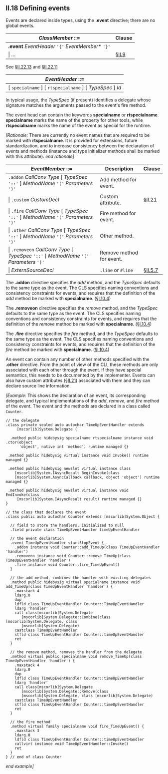 ## II.18 Defining events

Events are declared inside types, using the **.event** directive; there are no global events.

 | _ClassMember_ ::= | Clause
 | ---- | ----
 | **.event** _EventHeader_ `'{'` _EventMember_* `'}'`
 | \| &hellip; | §[II.9](ii.9-generics.md)
 
See §[II.22.13](#todo-missing-hyperlink) and §[II.22.11](ii.22.11-declsecurity-0x0e.md)

 | _EventHeader_ ::=
 | ----
 | [ `specialname` ] [ `rtspecialname` ] [ _TypeSpec_ ] _Id_
 
In typical usage, the _TypeSpec_ (if present) identifies a delegate whose signature matches the arguments passed to the event's fire method.

The event head can contain the keywords **specialname** or **rtspecialname**. **specialname** marks the name of the property for other tools, while **rtspecialname** marks the name of the event as special for the runtime.

_[Rationale:_ There are currently no event names that are required to be marked with **rtspecialname**. It is provided for extensions, future standardization, and to increase consistency between the declaration of events and methods (instance and type initializer methods shall be marked with this attribute). _end rationale]_

 | _EventMember_ ::= | Description | Clause
 | ---- | ---- | ----
 | `.addon` _CallConv_ _Type_ [ _TypeSpec_ `'::'` ] _MethodName_ `'('` _Parameters_ `')'` | Add method for event.
 | \| `.custom` _CustomDecl_ | Custom attribute. | §[II.21](ii.21-custom-attributes.md)
 | \| `.fire` _CallConv_ _Type_ [ _TypeSpec_ `'::'` ] _MethodName_ `'('` _Parameters_ `')'` | Fire method for event.
 | \| `.other` _CallConv_ _Type_ [ _TypeSpec_ `'::'` ] _MethodName_ `'('` _Parameters_ `')'` | Other method.
 | \| `.removeon` _CallConv_ _Type_ [ _TypeSpec_ `'::'` ] _MethodName_ `'('` _Parameters_ `')'` | Remove method for event.
 | \| _ExternSourceDecl_ | `.line` or `#line` | §[II.5.7](ii.5.7-source-line-information.md)

The **.addon** directive specifies the *add* method, and the _TypeSpec_ defaults to the same type as the event. The CLS specifies naming conventions and consistency constraints for events, and requires that the definition of the *add* method be marked with **specialname**. (§[I.10.4](i.10.4-naming-patterns.md))

The **.removeon** directive specifies the *remove* method, and the _TypeSpec_ defaults to the same type as the event. The CLS specifies naming conventions and consistency constraints for events, and requires that the definition of the *remove* method be marked with **specialname**. (§[I.10.4](i.10.4-naming-patterns.md))

The **.fire** directive specifies the *fire* method, and the _TypeSpec_ defaults to the same type as the event. The CLS specifies naming conventions and consistency constraints for events, and requires that the definition of the *fire* method be marked with **specialname**. (§[I.10.4](i.10.4-naming-patterns.md))

An event can contain any number of other methods specified with the **.other** directive. From the point of view of the CLI, these methods are only associated with each other through the event. If they have special semantics, this needs to be documented by the implementer. Events can also have custom attributes (§[II.21](ii.21-custom-attributes.md)) associated with them and they can declare source line information.

_[Example:_ This shows the declaration of an event, its corresponding delegate, and typical implementations of the *add*, *remove*, and *fire* method of the event. The event and the methods are declared in a class called `Counter`.

 ```ilasm
 // the delegate
 .class private sealed auto autochar TimeUpEventHandler extends
      [mscorlib]System.Delegate {

   .method public hidebysig specialname rtspecialname instance void .ctor(object
       'object', native int 'method') runtime managed {}

  .method public hidebysig virtual instance void Invoke() runtime managed {}

  .method public hidebysig newslot virtual instance class
     [mscorlib]System.IAsyncResult BeginInvoke(class
     [mscorlib]System.AsyncCallback callback, object 'object') runtime managed {}

  .method public hidebysig newslot virtual instance void EndInvoke(class
      [mscorlib]System.IAsyncResult result) runtime managed {}
 }

 // the class that declares the event
 .class public auto autochar Counter extends [mscorlib]System.Object {

   // field to store the handlers, initialized to null
   .field private class TimeUpEventHandler timeUpEventHandler

   // the event declaration
   .event TimeUpEventHandler startStopEvent {
     .addon instance void Counter::add_TimeUp(class TimeUpEventHandler 'handler')
     .removeon instance void Counter::remove_TimeUp(class TimeUpEventHandler 'handler')
     .fire instance void Counter::fire_TimeUpEvent()
   }

   // the add method, combines the handler with existing delegates
   .method public hidebysig virtual specialname instance void add_TimeUp(class TimeUpEventHandler 'handler') {
     .maxstack 4
     ldarg.0
     dup
     ldfld class TimeUpEventHandler Counter::TimeUpEventHandler
     ldarg 'handler'
     call class[mscorlib]System.Delegate
        [mscorlib]System.Delegate::Combine(class [mscorlib]System.Delegate, class
        [mscorlib]System.Delegate)
     castclass TimeUpEventHandler
     stfld class TimeUpEventHandler Counter::timeUpEventHandler
     ret
   }

   // the remove method, removes the handler from the delegate
   .method virtual public specialname void remove_TimeUp(class TimeUpEventHandler 'handler') {
     .maxstack 4
     ldarg.0
     dup
     ldfld class TimeUpEventHandler Counter::timeUpEventHandler
     ldarg 'handler'
     call class[mscorlib]System.Delegate
        [mscorlib]System.Delegate::Remove(class
        [mscorlib]System.Delegate, class [mscorlib]System.Delegate)
     castclass TimeUpEventHandler
     stfld class TimeUpEventHandler Counter::timeUpEventHandler
     ret
   }

   // the fire method
   .method virtual family specialname void fire_TimeUpEvent() {
     .maxstack 3
     ldarg.0
     ldfld class TimeUpEventHandler Counter::timeUpEventHandler
     callvirt instance void TimeUpEventHandler::Invoke()
     ret
   }
 } // end of class Counter
 ```

_end example]_
